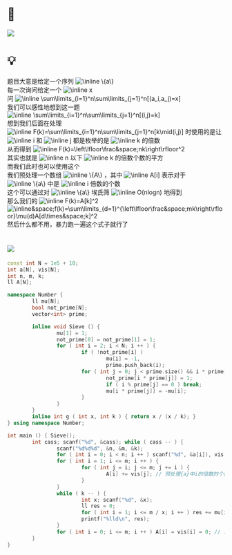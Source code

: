 # 🔗
<a href="https://codeforces.com/gym/102800/attachments"><img src="https://i.loli.net/2021/11/11/Vj3r1pPbgXq4nN5.png"></a>

# 💡
题目大意是给定一个序列  <img src="https://latex.codecogs.com/svg.image?\inline&space;\{a\}" title="\inline \{a\}" />   
每一次询问给定一个  <img src="https://latex.codecogs.com/svg.image?\inline&space;x" title="\inline x" />  
问  <img src="https://latex.codecogs.com/svg.image?\inline&space;\sum\limits_{i=1}^n\sum\limits_{j=1}^n[(a_i,a_j)=x]" title="\inline \sum\limits_{i=1}^n\sum\limits_{j=1}^n[(a_i,a_j)=x]" />   
我们可以感性地想到这一题  <img src="https://latex.codecogs.com/svg.image?\inline&space;\sum\limits_{i=1}^n\sum\limits_{j=1}^n[(i,j)=k]" title="\inline \sum\limits_{i=1}^n\sum\limits_{j=1}^n[(i,j)=k]" />  
想到我们后面在处理  <img src="https://latex.codecogs.com/svg.image?\inline&space;F(k)=\sum\limits_{i=1}^n\sum\limits_{j=1}^n[k\mid(i,j)]" title="\inline F(k)=\sum\limits_{i=1}^n\sum\limits_{j=1}^n[k\mid(i,j)]" /> 时使用的是让  <img src="https://latex.codecogs.com/svg.image?\inline&space;i" title="\inline i" /> 和  <img src="https://latex.codecogs.com/svg.image?\inline&space;j" title="\inline j" /> 都是枚举的是  <img src="https://latex.codecogs.com/svg.image?\inline&space;k" title="\inline k" /> 的倍数  
从而得到  <img src="https://latex.codecogs.com/svg.image?\inline&space;F(k)=\left\lfloor\frac&space;nk\right\rfloor^2" title="\inline F(k)=\left\lfloor\frac&space;nk\right\rfloor^2" />  
其实也就是  <img src="https://latex.codecogs.com/svg.image?\inline&space;n" title="\inline n" /> 以下  <img src="https://latex.codecogs.com/svg.image?\inline&space;k" title="\inline k" /> 的倍数个数的平方  
而我们此时也可以使用这个  
我们预处理一个数组  <img src="https://latex.codecogs.com/svg.image?\inline&space;\{A\}" title="\inline \{A\}" /> ，其中  <img src="https://latex.codecogs.com/svg.image?\inline&space;A[i]" title="\inline A[i]" /> 表示对于  <img src="https://latex.codecogs.com/svg.image?\inline&space;\{a\}" title="\inline \{a\}" /> 中是  <img src="https://latex.codecogs.com/svg.image?\inline&space;i" title="\inline i" /> 倍数的个数  
这个可以通过对  <img src="https://latex.codecogs.com/svg.image?\inline&space;\{a\}" title="\inline \{a\}" />  埃氏筛  <img src="https://latex.codecogs.com/svg.image?\inline&space;O(nlogn)" title="\inline O(nlogn)" /> 地得到  
那么我们的  <img src="https://latex.codecogs.com/svg.image?\inline&space;F(k)=A[k]^2" title="\inline F(k)=A[k]^2" />   
 <img src="https://latex.codecogs.com/svg.image?\inline&space;f(k)=\sum\limits_{d=1}^{\left\lfloor\frac&space;mk\right\rfloor}\mu(d)A[d\times&space;k]^2" title="\inline&space;f(k)=\sum\limits_{d=1}^{\left\lfloor\frac&space;mk\right\rfloor}\mu(d)A[d\times&space;k]^2" />  
 然后什么都不用，暴力跑一遍这个式子就行了  


# <img src="https://img-blog.csdnimg.cn/20210713144601841.png" >
```cpp
const int N = 1e5 + 10;
int a[N], vis[N];
int n, m, k;
ll A[N];

namespace Number {
        ll mu[N];
        bool not_prime[N];
        vector<int> prime;

        inline void Sieve () {
                mu[1] = 1;
                not_prime[0] = not_prime[1] = 1;
                for ( int i = 2; i < N; i ++ ) {
                        if ( !not_prime[i] ) 
                                mu[i] = -1,
                                prime.push_back(i);
                        for ( int j = 0; j < prime.size() && i * prime[j] < N; j ++ ) {
                                not_prime[i * prime[j]] = 1;
                                if ( i % prime[j] == 0 ) break;
                                mu[i * prime[j]] = -mu[i];
                        } 
                }
        }
        inline int g ( int x, int k ) { return x / (x / k); }
} using namespace Number;

int main () { Sieve();
        int cass; scanf("%d", &cass); while ( cass -- ) {
                scanf("%d%d%d", &n, &m, &k);
                for ( int i = 0; i < n; i ++ ) scanf("%d", &a[i]), vis[a[i]] ++; // 记录a[i]出现次数
                for ( int i = 1; i <= m; i ++ ) {
                        for ( int j = i; j <= m; j += i ) {
                                A[i] += vis[j]; // 预处理{a}中i的倍数的个数
                        }
                }
                while ( k -- ) {
                        int x; scanf("%d", &x);
                        ll res = 0;
                        for ( int i = 1; i <= m / x; i ++ ) res += mu[i] * A[i * x] * A[i * x]; // 跑柿子
                        printf("%lld\n", res);
                }
                for ( int i = 0; i <= m; i ++ ) A[i] = vis[i] = 0; // 清空
        }
}
```
